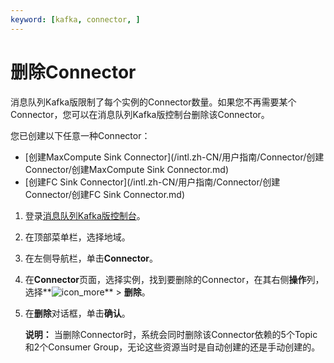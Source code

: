```yaml
---
keyword: [kafka, connector, ]
---
```


# 删除Connector

消息队列Kafka版限制了每个实例的Connector数量。如果您不再需要某个Connector，您可以在消息队列Kafka版控制台删除该Connector。

您已创建以下任意一种Connector：

-   [创建MaxCompute Sink Connector](/intl.zh-CN/用户指南/Connector/创建Connector/创建MaxCompute Sink Connector.md)
-   [创建FC Sink Connector](/intl.zh-CN/用户指南/Connector/创建Connector/创建FC Sink Connector.md)

1.  登录[消息队列Kafka版控制台](https://kafka.console.aliyun.com/?spm=a2c4g.11186623.2.22.6bf72638IfKzDm)。

2.  在顶部菜单栏，选择地域。

3.  在左侧导航栏，单击**Connector**。

4.  在**Connector**页面，选择实例，找到要删除的Connector，在其右侧**操作**列，选择**![icon_more](https://static-aliyun-doc.oss-accelerate.aliyuncs.com/assets/img/zh-CN/8046936061/p185678.png)** \> **删除**。

5.  在**删除**对话框，单击**确认**。

    **说明：** 当删除Connector时，系统会同时删除该Connector依赖的5个Topic和2个Consumer Group，无论这些资源当时是自动创建的还是手动创建的。



